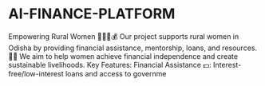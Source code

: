 # AI-FINANCE-PLATFORM
Empowering Rural Women 💪👩‍🌾💰 Our project supports rural women in Odisha by providing financial assistance, mentorship, loans, and resources. 🌾✨ We aim to help women achieve financial independence and create sustainable livelihoods. Key Features: Financial Assistance 💵: Interest-free/low-interest loans and access to governme

